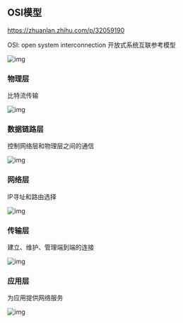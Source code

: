 ## OSI模型

https://zhuanlan.zhihu.com/p/32059190

OSI: open system interconnection 开放式系统互联参考模型

![img](https://pic1.zhimg.com/80/v2-2d62ba265be486cb94ab531912aa3b9c_1440w.jpg)

### 物理层

比特流传输

![img](https://pic1.zhimg.com/80/v2-343093645638ea0839b71db5eba1f7c0_1440w.jpg)

### 数据链路层

控制网络层和物理层之间的通信

![img](https://pic1.zhimg.com/80/v2-fb8534d86e40986e43449de6c35ebd14_1440w.jpg)

### 网络层

IP寻址和路由选择

![img](https://pic4.zhimg.com/80/v2-991572825990575d273f653a78bcc5e7_1440w.jpg)

### 传输层

建立、维护、管理端到端的连接

![img](https://pic2.zhimg.com/80/v2-31bff54e0720487afe37e5f3f282d231_1440w.jpg)

### 应用层

为应用提供网络服务

![img](https://pic2.zhimg.com/80/v2-741e4cd7f95897d6a61bd219e208f1c1_1440w.jpg)

